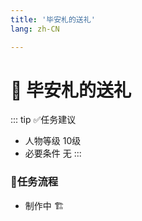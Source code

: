```yaml
---
title: '毕安札的送礼'
lang: zh-CN

---
```


<RouterBack />

# 📜 毕安札的送礼

::: tip ✅任务建议
- 人物等级	10级
- 必要条件  无
:::

### 📝任务流程

- 制作中 🏗️